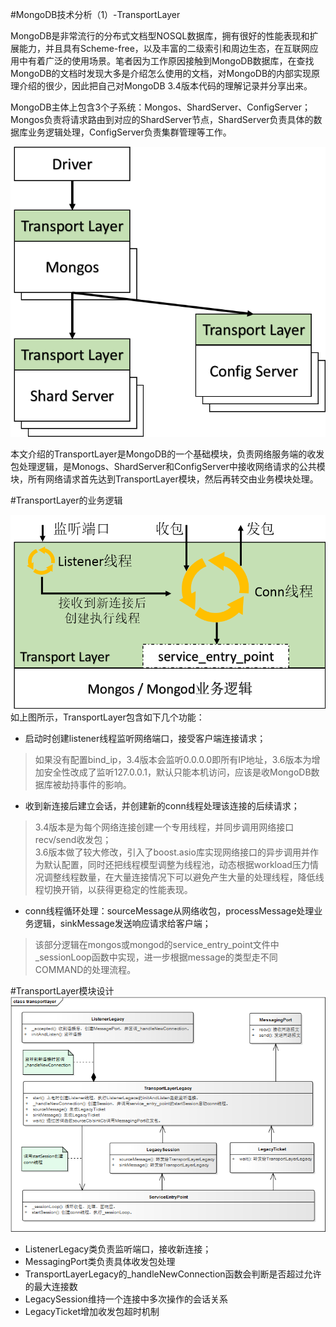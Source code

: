 #MongoDB技术分析（1）-TransportLayer


MongoDB是非常流行的分布式文档型NOSQL数据库，拥有很好的性能表现和扩展能力，并且具有Scheme-free，以及丰富的二级索引和周边生态，在互联网应用中有着广泛的使用场景。笔者因为工作原因接触到MongoDB数据库，在查找MongoDB的文档时发现大多是介绍怎么使用的文档，对MongoDB的内部实现原理介绍的很少，因此把自己对MongoDB 3.4版本代码的理解记录并分享出来。


MongoDB主体上包含3个子系统：Mongos、ShardServer、ConfigServer；Mongos负责将请求路由到对应的ShardServer节点，ShardServer负责具体的数据库业务逻辑处理，ConfigServer负责集群管理等工作。

![](./transportlayer_ctx.png)

本文介绍的TransportLayer是MongoDB的一个基础模块，负责网络服务端的收发包处理逻辑，是Monogs、ShardServer和ConfigServer中接收网络请求的公共模块，所有网络请求首先达到TransportLayer模块，然后再转交由业务模块处理。

#TransportLayer的业务逻辑

![](./transportlayer_func.png)  
如上图所示，TransportLayer包含如下几个功能：


- 启动时创建listener线程监听网络端口，接受客户端连接请求；
> 如果没有配置bind_ip，3.4版本会监听0.0.0.0即所有IP地址，3.6版本为增加安全性改成了监听127.0.0.1，默认只能本机访问，应该是收MongoDB数据库被劫持事件的影响。

- 收到新连接后建立会话，并创建新的conn线程处理该连接的后续请求；
> 3.4版本是为每个网络连接创建一个专用线程，并同步调用网络接口recv/send收发包；  
> 3.6版本做了较大修改，引入了boost.asio库实现网络接口的异步调用并作为默认配置，同时还把线程模型调整为线程池，动态根据workload压力情况调整线程数量，在大量连接情况下可以避免产生大量的处理线程，降低线程切换开销，以获得更稳定的性能表现。

- conn线程循环处理：sourceMessage从网络收包，processMessage处理业务逻辑，sinkMessage发送响应请求给客户端；
> 该部分逻辑在mongos或mongod的service_entry_point文件中_sessionLoop函数中实现，进一步根据message的类型走不同COMMAND的处理流程。

#TransportLayer模块设计
![](./transportlayer_class.png)  

- ListenerLegacy类负责监听端口，接收新连接；  
- MessagingPort类负责具体收发包处理 
- TransportLayerLegacy的_handleNewConnection函数会判断是否超过允许的最大连接数  
- LegacySession维持一个连接中多次操作的会话关系  
- LegacyTicket增加收发包超时机制